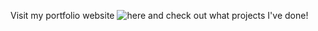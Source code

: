 

Visit my portfolio website ![here](https://nathancobbald.me) and check out what projects I've done!
